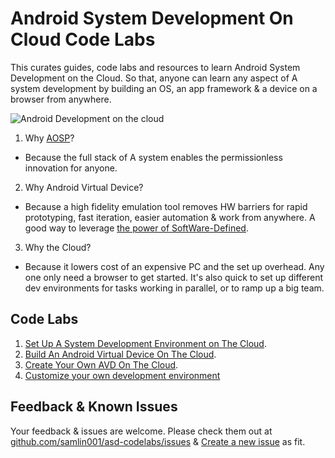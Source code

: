 # Android System Development On Cloud Code Labs
This curates guides, code labs and resources to learn Android System
Development on the Cloud. So that, anyone can learn any aspect of A system
development by building an OS, an app framework & a device on a browser from
anywhere.

![Android Development on the cloud](res/ASDotC.png)

1. Why [AOSP](https://source.android.com/)?
  - Because the full stack of A system enables the permissionless innovation
   for anyone.
2. Why Android Virtual Device?
  - Because a high fidelity emulation tool removes HW barriers for rapid
   prototyping, fast iteration, easier automation & work from anywhere. A good
   way to leverage [the power of SoftWare-Defined](https://samlin001.medium.com/the-new-age-of-software-defined-2ae97c6d3281).
3. Why the Cloud?
  - Because it lowers cost of an expensive PC and the set up overhead. Any one
   only need a browser to get started. It's also quick to set up different dev
   environments for tasks working in parallel, or to ramp up a big team.

## Code Labs
1. [Set Up A System Development Environment on The Cloud](codelab1/README.md).
2. [Build An Android Virtual Device On The Cloud](codelab2/README.md).
3. [Create Your Own AVD On The Cloud](codelab3/README.md).
4. [Customize your own development environment](codelab4/README.md)

## Feedback & Known Issues
Your feedback & issues are welcome. Please check them out at [github.com/samlin001/asd-codelabs/issues](https://github.com/samlin001/asd-codelabs/issues)
 & [Create a new issue](https://github.com/samlin001/asd-codelabs/issues/new) as fit.

